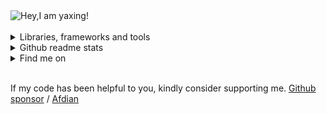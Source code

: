 <div>
  <picture>
   <source media="(prefers-color-scheme: dark)" srcset="https://readme-typing-svg.demolab.com?font=Fira+Code&weight=500&size=22&pause=1000&color=FFFFFF&vCenter=true&random=false&width=435&height=31&lines=Hey%2CI+am+yaxing!%F0%9F%91%8B">
   <source media="(prefers-color-scheme: light)" srcset="https://readme-typing-svg.demolab.com?font=Fira+Code&weight=500&size=22&pause=1000&color=666666&vCenter=true&random=false&width=435&height=31&lines=Hey%2CI+am+yaxing!%F0%9F%91%8B">
   <img alt="Hey,I am yaxing!" src="">
  </picture>
</div>

<br />

<div>
 <details>
  <summary>Libraries, frameworks and tools</summary>
  <br />
   <table>
   <tbody>
    <tr>
     <td>frontend</td>
     <td>
       <a href=""><img src="https://profilinator.rishav.dev/skills-assets/vuejs-original-wordmark.svg" alt="" height="50"/></a> &nbsp;
       <a href=""><img src="https://profilinator.rishav.dev/skills-assets/typescript-original.svg" alt="" height="50"/></a> &nbsp;
       <a href=""><img src="https://profilinator.rishav.dev/skills-assets/sass-original.svg" alt="" height="50"/></a> &nbsp;
       <a href=""><img src="https://profilinator.rishav.dev/skills-assets/webpack-original.svg" alt="" height="50"/></a> &nbsp;
       <a href=""><img src="https://profilinator.rishav.dev/skills-assets/git-scm-icon.svg" alt="" height="50"/></a> &nbsp;
       <a href=""><img src="https://profilinator.rishav.dev/skills-assets/figma-icon.svg" alt="" height="50"/></a> &nbsp;
       <a href=""><img src="https://profilinator.rishav.dev/skills-assets/jest.svg" alt="" height="50"/></a> &nbsp;
       <a href=""><img src="https://profilinator.rishav.dev/skills-assets/tailwindcss.svg" alt="" height="50"/></a> &nbsp;
       <a href=""><img src="https://profilinator.rishav.dev/skills-assets/mocha.png" alt="" height="50"/></a> &nbsp;
       <a href=""><img src="https://profilinator.rishav.dev/skills-assets/chai.png" alt="" height="50"/></a>
     </td>
    </tr>
    <tr>
     <td>backend</td>
     <td>
       <a href=""><img src="https://profilinator.rishav.dev/skills-assets/mongodb-original-wordmark.svg" alt="" height="50"/></a> &nbsp;
       <a href=""><img src="https://profilinator.rishav.dev/skills-assets/nodejs-original-wordmark.svg" alt="" height="50"/></a> &nbsp;
       <a href=""><img src="https://profilinator.rishav.dev/skills-assets/nginx-original.svg" alt="" height="50"/></a> &nbsp;
       <a href=""><img src="https://profilinator.rishav.dev/skills-assets/nestjs.svg" alt="" height="50"/></a> &nbsp;
       <a href=""><img src="https://profilinator.rishav.dev/skills-assets/graphql.png" alt="" height="50"/></a>
     </td>
    </tr>
    <tr>
     <td>devops</td>
     <td>
       <a href=""><img src="https://profilinator.rishav.dev/skills-assets/linux-original.svg" alt="" height="50"/></a> &nbsp;
       <a href=""><img src="https://profilinator.rishav.dev/skills-assets/docker-original-wordmark.svg" alt="" height="50"/></a> &nbsp;
       <a href=""><img src="https://profilinator.rishav.dev/skills-assets/jenkins-icon.svg" alt="" height="50"/></a> &nbsp;
       <a href=""><img src="https://profilinator.rishav.dev/skills-assets/powershell.png" alt="" height="50"/></a> &nbsp;
       <a href=""><img src="https://profilinator.rishav.dev/skills-assets/gitlab.svg" alt="" height="50"/></a> &nbsp;
       <a href=""><img src="https://profilinator.rishav.dev/skills-assets/go-original.svg" alt="" height="50"/></a> &nbsp;
       <a href=""><img src="https://profilinator.rishav.dev/skills-assets/microsoft_azure-icon.svg" alt="" height="50"/></a>
     </td>
    </tr>
   </tbody>
  </table>
 </details>
</div>

<div>
 <details>
  <summary>Github readme stats</summary>
  <br />
  <picture>
    <source media="(prefers-color-scheme: dark)" srcset="https://github-readme-stats.vercel.app/api?username=yaxingson&border_color=3d444d&theme=tokyonight">
    <source media="(prefers-color-scheme: light)" srcset="https://github-readme-stats.vercel.app/api?username=yaxingson&border_color=3d444d">
    <img height="180" src="https://github-readme-stats.vercel.app/api?username=yaxingson&theme=tokyonight"/>
  </picture>
  <picture>
   <source media="(prefers-color-scheme: dark)" srcset="https://github-readme-stats.vercel.app/api/top-langs/?username=yaxingson&langs_count=6&layout=compact&border_color=3d444d&theme=tokyonight">
   <source media="(prefers-color-scheme: light)" srcset="https://github-readme-stats.vercel.app/api/top-langs/?username=yaxingson&langs_count=6&layout=compact&border_color=3d444d">
   <img height="180" align="right" src="https://github-readme-stats.vercel.app/api/top-langs/?username=yaxingson&langs_count=6&layout=compact"/> 
  </picture>
 </details>
</div>

<div>
 <details>
  <summary>Find me on</summary>
  <br />
  <div align="center">
   <img src="https://img.shields.io/badge/-blog-white?style=social&logo=about.me" alt="" />
    &nbsp; &nbsp; &nbsp;&nbsp; &nbsp; &nbsp;
   <img src="https://img.shields.io/badge/-gitee-white?style=social&logo=gitee" alt="" />
   &nbsp; &nbsp; &nbsp; &nbsp; &nbsp; &nbsp;
   <img src="https://img.shields.io/badge/-juejin-white?style=social&logo=juejin" alt="" />
   &nbsp; &nbsp; &nbsp; &nbsp; &nbsp; &nbsp;
   <img src="https://img.shields.io/badge/-leetcode-white?style=social&logo=leetcode" alt="" />
   &nbsp; &nbsp; &nbsp; &nbsp; &nbsp; &nbsp;
   <img src="https://img.shields.io/badge/-bilibili-white?style=social&logo=bilibili" alt="" />
   &nbsp;&nbsp;&nbsp;&nbsp;&nbsp;&nbsp;
   <img src="https://img.shields.io/badge/-tiktok-white?style=social&logo=tiktok" alt="" />
 </div>
 </details>
</div>

<br />

<p>If my code has been helpful to you, kindly consider supporting me. <a href="/">Github sponsor</a> / <a href="">Afdian</a></p> 
